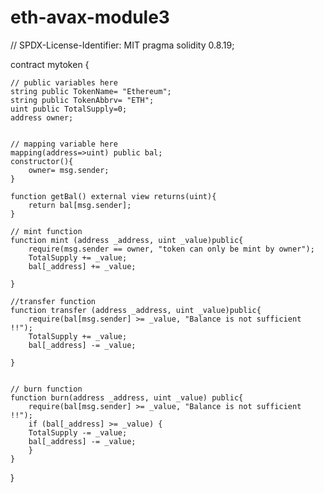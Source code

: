 # eth-avax-module3
// SPDX-License-Identifier: MIT
pragma solidity 0.8.19;

contract mytoken {

    // public variables here
    string public TokenName= "Ethereum";
    string public TokenAbbrv= "ETH";
    uint public TotalSupply=0;
    address owner;


    // mapping variable here
    mapping(address=>uint) public bal;
    constructor(){
        owner= msg.sender;
    }

    function getBal() external view returns(uint){
        return bal[msg.sender];
    }

    // mint function
    function mint (address _address, uint _value)public{
        require(msg.sender == owner, "token can only be mint by owner");
        TotalSupply += _value;
        bal[_address] += _value;

    }

    //transfer function
    function transfer (address _address, uint _value)public{
        require(bal[msg.sender] >= _value, "Balance is not sufficient !!");
        TotalSupply += _value;
        bal[_address] -= _value;

    }


    // burn function
    function burn(address _address, uint _value) public{
        require(bal[msg.sender] >= _value, "Balance is not sufficient !!");
        if (bal[_address] >= _value) {
        TotalSupply -= _value;
        bal[_address] -= _value;
        }
    }
}


